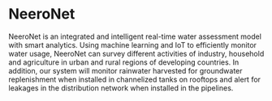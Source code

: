 # NeeroNet
NeeroNet is an integrated and intelligent real-time water assessment model with smart analytics. Using machine learning and IoT to efficiently monitor water usage, NeeroNet can survey different activities of industry, household and agriculture in urban and rural regions of developing countries. In addition, our system will monitor rainwater harvested for groundwater replenishment when installed in channelized tanks on rooftops and alert for leakages in the distribution network when installed in the pipelines.
